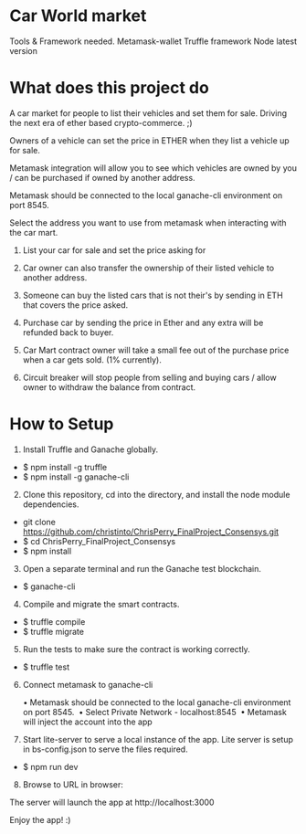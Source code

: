 # Car World market
Tools & Framework needed.
Metamask-wallet
Truffle framework
Node latest version

# What does this project do

A car market for people to list their vehicles and set them for sale.
Driving the next era of ether based crypto-commerce. ;)

Owners of a vehicle can set the price in ETHER when they list a vehicle up for sale.

Metamask integration will allow you to see which vehicles are owned by you / can be purchased if owned by another address.

Metamask should be connected to the local ganache-cli environment on port 8545. 

Select the address you want to use from metamask when interacting with the car mart. 

1. List your car for sale and set the price asking for
2. Car owner can also transfer the ownership of their listed vehicle to another address.
3. Someone can buy the listed cars that is not their's by sending in ETH that covers the price asked.
4. Purchase car by sending the price in Ether and any extra will be refunded back to buyer. 

5. Car Mart contract owner will take a small fee out of the purchase price when a car gets sold. (1% currently).
6. Circuit breaker will stop people from selling and buying cars / allow owner to withdraw the balance from contract.

# How to Setup

1. Install Truffle and Ganache globally.

* $ npm install -g truffle
* $ npm install -g ganache-cli


2. Clone this repository, cd into the directory, and install the node module dependencies.

* git clone https://github.com/christinto/ChrisPerry_FinalProject_Consensys.git
* $ cd ChrisPerry_FinalProject_Consensys
* $ npm install


3. Open a separate terminal and run the Ganache test blockchain.

* $ ganache-cli


4. Compile and migrate the smart contracts.

* $ truffle compile
* $ truffle migrate


5. Run the tests to make sure the contract is working correctly.

* $ truffle test

6. Connect metamask to ganache-cli

	•	Metamask should be connected to the local ganache-cli environment on port 8545. 
	•	Select Private Network - localhost:8545 
	•	Metamask will inject the account into the app 

7. Start lite-server to serve a local instance of the app. 
Lite server is setup in bs-config.json to serve the files required.

* $ npm run dev


8. Browse to URL in browser:

The server will launch the app at http://localhost:3000

Enjoy the app! :)
